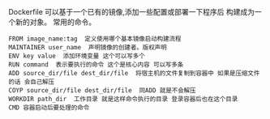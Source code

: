 Dockerfile 可以基于一个已有的镜像,添加一些配置或部署一下程序后 构建成为一个新的对象。 常用的命令。
```shell
FROM image_name:tag  定义使用哪个基本镜像启动构建流程
MAINTAINER user_name  声明镜像的创建者。版权声明
ENV key value  添加环境变量 这个可以写多个
RUN command  表示要执行的命令 这个是核心内容 可以写多条
ADD source_dir/file dest_dir/file  将宿主机的文件复制到容器中 如果是压缩文件的话 会自己解压
COYP source_dir/file dest_dir/file  同ADD 就是不会解压
WORKDIR path_dir  工作目录 就是这样命令执行的目录 登录容器后也在这个目录
CMD 容器启动后要处理的命令
```
